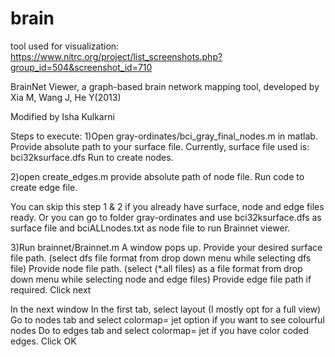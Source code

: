 # brain

tool used for visualization:
https://www.nitrc.org/project/list_screenshots.php?group_id=504&screenshot_id=710 

BrainNet Viewer, a graph-based brain network mapping tool, developed by Xia M, Wang J, He Y(2013)

Modified by Isha Kulkarni

Steps to execute:
1)Open gray-ordinates/bci_gray_final_nodes.m in matlab. Provide absolute path to your surface file.
Currently, surface file used is: bci32ksurface.dfs
Run to create nodes.

2)open create_edges.m
provide absolute path of node file.
Run code to create edge file.

You can skip this step 1 & 2 if you already have surface, node and edge files ready.
Or you can go to folder gray-ordinates and use bci32ksurface.dfs as surface file and bciALLnodes.txt as node file to run Brainnet viewer.

3)Run brainnet/Brainnet.m
A window pops up.
Provide  your desired surface file path. (select dfs file format from drop down menu while selecting dfs file)
Provide node file path. (select (*.all files) as a file format from drop down menu while selecting node and edge files)
Provide edge file path if required.
Click next

In the next window
In the first tab, select layout (I mostly opt for a full view)
Go to nodes tab and select colormap= jet option if you want to see colourful nodes
Do to edges tab and select colormap= jet if you have color coded edges.
Click OK

